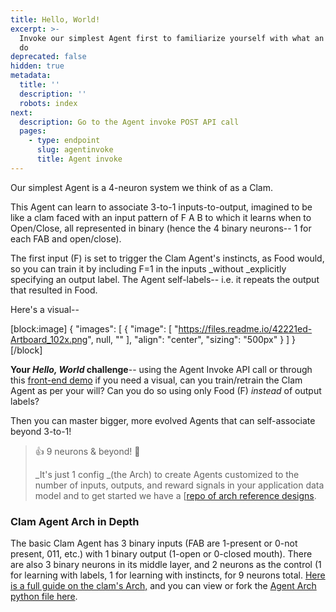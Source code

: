 ```yaml
---
title: Hello, World!
excerpt: >-
  Invoke our simplest Agent first to familiarize yourself with what an Agent can
  do
deprecated: false
hidden: true
metadata:
  title: ''
  description: ''
  robots: index
next:
  description: Go to the Agent invoke POST API call
  pages:
    - type: endpoint
      slug: agentinvoke
      title: Agent invoke
---
```

Our simplest Agent is a 4-neuron system we think of as a Clam.

This Agent can learn to associate 3-to-1 inputs-to-output, imagined to be like a clam faced with an input pattern of F A B to which it learns when to Open/Close, all represented in binary (hence the 4 binary neurons-- 1 for each FAB and open/close).

The first input (F) is set to trigger the Clam Agent's instincts, as Food would, so you can train it by including F=1 in the inputs \_without \_explicitly specifying an output label. The Agent self-labels-- i.e. it repeats the output that resulted in Food.

Here's a visual--

[block:image]
{
  "images": [
    {
      "image": [
        "https://files.readme.io/42221ed-Artboard_102x.png",
        null,
        ""
      ],
      "align": "center",
      "sizing": "500px"
    }
  ]
}
[/block]


**Your _Hello, World_ challenge**-- using the Agent Invoke API call or through this [front-end demo](https://aolabs.streamlit.app/) if you need a visual, can you train/retrain the Clam Agent as per your will? Can you do so using only Food (F) _instead_ of output labels?

Then you can master bigger, more evolved Agents that can self-associate beyond 3-to-1!

> 👍 9 neurons & beyond!  :rocket:
> 
> _It's just 1 config _(the Arch) to create Agents customized to the number of inputs, outputs, and reward signals in your application data model and to get started we have a \[[repo of arch reference designs](https://github.com/aolabsai/ao_arch).

### Clam Agent Arch in Depth

The basic Clam Agent has 3 binary inputs (FAB are 1-present or 0-not present, 011, etc.) with 1 binary output (1-open or 0-closed mouth). There are also 3 binary neurons in its middle layer, and 2 neurons as the control (1 for learning with labels, 1 for learning with instincts, for 9 neurons total. [Here is a full guide on the clam's Arch,](https://docs.aolabs.ai/docs/basic-clam) and you can view or fork the [Agent Arch python file here](https://github.com/aolabsai/ao_arch/blob/main/Architectures/0_basic_clam.py).